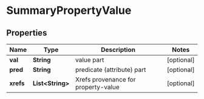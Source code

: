 
# SummaryPropertyValue

## Properties
Name | Type | Description | Notes
------------ | ------------- | ------------- | -------------
**val** | **String** | value part |  [optional]
**pred** | **String** | predicate (attribute) part |  [optional]
**xrefs** | **List&lt;String&gt;** | Xrefs provenance for property-value |  [optional]



